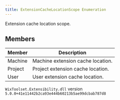 ```yaml
---
title: ExtensionCacheLocationScope Enumeration
---
```

Extension cache location scope.
## Members
| Member | Description |
| ------ | ----------- |
| Machine | Machine extension cache location. |
| Project | Project extension cache location. |
| User | User extension cache location. |
`WixToolset.Extensibility.dll` version `5.0.0+41e11442b2ca93e444b60213b5ae99dcbab787d8`
